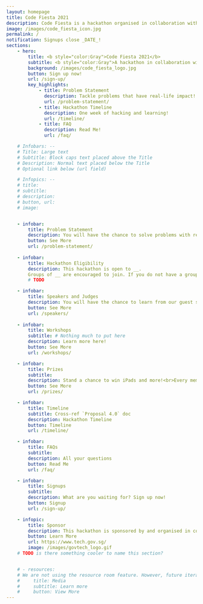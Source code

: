 ```yaml
---
layout: homepage
title: Code Fiesta 2021
description: Code Fiesta is a hackathon organised in collaboration with GovTech Singapore.
image: /images/code_fiesta_icon.jpg
permalink: /
notification: Signups close _DATE_!
sections:
    - hero:
        title: <b style="color:Gray">Code Fiesta 2021</b>
        subtitle: <b style="color:Gray">A hackathon in collaboration with GovTech Singapore</b>
        background: /images/code_fiesta_logo.jpg
        button: Sign up now!
        url: /sign-up/
        key_highlights:
            - title: Problem Statement
              description: Tackle problems that have real-life impact!
              url: /problem-statement/
            - title: Hackathon Timeline
              description: One week of hacking and learning!
              url: /timeline/
            - title: FAQ
              description: Read Me!
              url: /faq/

    # Infobars: --
    # Title: Large text
    # Subtitle: Block caps text placed above the Title
    # Description: Normal text placed below the Title
    # Optional link below (url field)

    # Infopics: --
    # title:
    # subtitle:
    # description:
    # button, url:
    # image:


    - infobar:
        title: Problem Statement
        description: You will have the chance to solve problems with real-world impact to Singaporeans!
        button: See More
        url: /problem-statement/
    
    - infobar:
        title: Hackathon Eligibility
        description: This hackathon is open to __.
        Groups of __ are encouraged to join. If you do not have a group, fret not. Channels will be provided for you to team up with other like-minded hackers!
        # TODO

    - infobar:
        title: Speakers and Judges
        description: You will have the chance to learn from our guest speakers!
        button: See More
        url: /speakers/
    
    - infobar:
        title: Workshops
        subtitle: # Nothing much to put here
        description: Learn more here!
        button: See More
        url: /workshops/

    - infobar:
        title: Prizes
        subtitle: 
        description: Stand a chance to win iPads and more!<br>Every member of the winning team will receive one item each, unless stated otherwise.
        button: See More
        url: /prizes/

    - infobar:
        title: Timeline
        subtitle: Cross-ref `Proposal 4.0` doc
        description: Hackathon Timeline
        button: Timeline
        url: /timeline/

    - infobar:
        title: FAQs
        subtitle: 
        description: All your questions
        button: Read Me
        url: /faq/

    - infobar:
        title: Signups
        subtitle:
        description: What are you waiting for? Sign up now!
        button: Signup
        url: /sign-up/

    - infopic:
        title: Sponsor
        description: This hackathon is sponsored by and organised in collaboration with Govtech Singapore.
        button: Learn More
        url: https://www.tech.gov.sg/
        image: /images/govtech_logo.gif
    # TODO is there something cooler to name this section?    


    # - resources:
    # We are not using the resource room feature. However, future iterations of planners can use this area to put links from social media, previous good reviews, etc...
    #     title: Media
    #     subtitle: Learn more
    #     button: View More
---
```


<!-- Multiple infobar sections are allowed -->